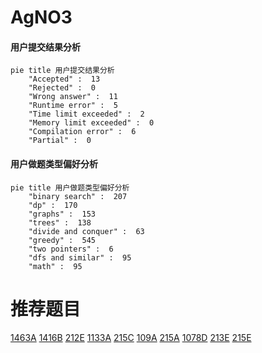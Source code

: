 # AgNO3

<!-- tabs:start -->



#### **用户提交结果分析**

```mermaid
pie title 用户提交结果分析
    "Accepted" :  13
    "Rejected" :  0
    "Wrong answer" :  11
    "Runtime error" :  5
    "Time limit exceeded" :  2
    "Memory limit exceeded" :  0
    "Compilation error" :  6
    "Partial" :  0
```

#### **用户做题类型偏好分析**

```mermaid
pie title 用户做题类型偏好分析
    "binary search" :  207
    "dp" :  170
    "graphs" :  153
    "trees" :  138
    "divide and conquer" :  63
    "greedy" :  545
    "two pointers" :  6
    "dfs and similar" :  95
    "math" :  95
```



<!-- tabs:end -->
# 推荐题目
[1463A](https://codeforces.com/contest/1463/problem/A)
[1416B](https://codeforces.com/contest/1416/problem/B)
[212E](https://codeforces.com/contest/212/problem/E)
[1133A](https://codeforces.com/contest/1133/problem/A)
[215C](https://codeforces.com/contest/215/problem/C)
[109A](https://codeforces.com/contest/109/problem/A)
[215A](https://codeforces.com/contest/215/problem/A)
[1078D](https://codeforces.com/contest/1078/problem/D)
[213E](https://codeforces.com/contest/213/problem/E)
[215E](https://codeforces.com/contest/215/problem/E)
